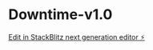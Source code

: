 # Downtime-v1.0

[Edit in StackBlitz next generation editor ⚡️](https://stackblitz.com/~/github.com/greezytoes/Downtime-v1.0)